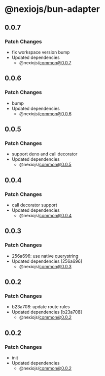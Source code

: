 # @nexiojs/bun-adapter

## 0.0.7

### Patch Changes

- fix workspace version bump
- Updated dependencies
  - @nexiojs/common@0.0.7

## 0.0.6

### Patch Changes

- bump
- Updated dependencies
  - @nexiojs/common@0.0.6

## 0.0.5

### Patch Changes

- support deno and call decorator
- Updated dependencies
  - @nexiojs/common@0.0.5

## 0.0.4

### Patch Changes

- call decorator support
- Updated dependencies
  - @nexiojs/common@0.0.4

## 0.0.3

### Patch Changes

- 256a696: use native querystring
- Updated dependencies [256a696]
  - @nexiojs/common@0.0.3

## 0.0.2

### Patch Changes

- b23a708: update route rules
- Updated dependencies [b23a708]
  - @nexiojs/common@0.0.2

## 0.0.2

### Patch Changes

- init
- Updated dependencies
  - @nexiojs/common@0.0.2
